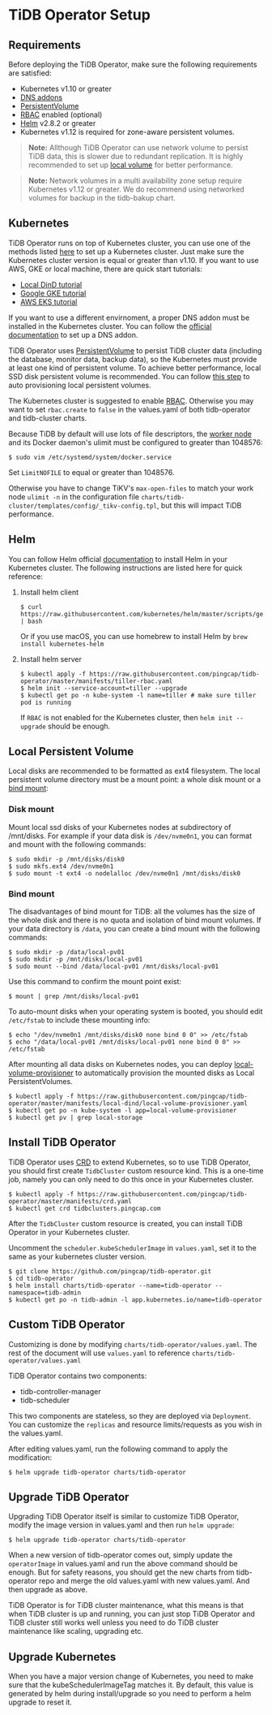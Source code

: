 # TiDB Operator Setup

## Requirements

Before deploying the TiDB Operator, make sure the following requirements are satisfied:

* Kubernetes v1.10 or greater
* [DNS addons](https://kubernetes.io/docs/tasks/access-application-cluster/configure-dns-cluster/)
* [PersistentVolume](https://kubernetes.io/docs/concepts/storage/persistent-volumes/)
* [RBAC](https://kubernetes.io/docs/admin/authorization/rbac) enabled (optional)
* [Helm](https://helm.sh) v2.8.2 or greater
* Kubernetes v1.12 is required for zone-aware persistent volumes.

> **Note:** Allthough TiDB Operator can use network volume to persist TiDB data, this is slower due to redundant replication. It is highly recommended to set up [local volume](https://kubernetes.io/docs/concepts/storage/volumes/#local) for better performance.

> **Note:** Network volumes in a multi availability zone setup require Kubernetes v1.12 or greater. We do recommend using networked volumes for backup in the tidb-bakup chart.

## Kubernetes

TiDB Operator runs on top of Kubernetes cluster, you can use one of the methods listed [here](https://kubernetes.io/docs/setup/pick-right-solution/) to set up a Kubernetes cluster. Just make sure the Kubernetes cluster version is equal or greater than v1.10. If you want to use AWS, GKE or local machine, there are quick start tutorials:

* [Local DinD tutorial](./local-dind-tutorial.md)
* [Google GKE tutorial](./google-kubernetes-tutorial.md)
* [AWS EKS tutorial](./aws-eks-tutorial.md)

If you want to use a different envirnoment, a proper DNS addon must be installed in the Kubernetes cluster. You can follow the [official documentation](https://kubernetes.io/docs/tasks/access-application-cluster/configure-dns-cluster/) to set up a DNS addon.

TiDB Operator uses [PersistentVolume](https://kubernetes.io/docs/concepts/storage/persistent-volumes/) to persist TiDB cluster data (including the database, monitor data, backup data), so the Kubernetes must provide at least one kind of persistent volume. To achieve better performance, local SSD disk persistent volume is recommended. You can follow [this step](#local-persistent-volume) to auto provisioning local persistent volumes.

The Kubernetes cluster is suggested to enable [RBAC](https://kubernetes.io/docs/admin/authorization/rbac). Otherwise you may want to set `rbac.create` to `false` in the values.yaml of both tidb-operator and tidb-cluster charts.

Because TiDB by default will use lots of file descriptors, the [worker node](https://access.redhat.com/solutions/61334) and its Docker daemon's ulimit must be configured to greater than 1048576:

```shell
$ sudo vim /etc/systemd/system/docker.service
```

Set `LimitNOFILE` to equal or greater than 1048576.

Otherwise you have to change TiKV's `max-open-files` to match your work node `ulimit -n` in the configuration file `charts/tidb-cluster/templates/config/_tikv-config.tpl`, but this will impact TiDB performance.

## Helm

You can follow Helm official [documentation](https://helm.sh) to install Helm in your Kubernetes cluster. The following instructions are listed here for quick reference:

1. Install helm client

    ```
    $ curl https://raw.githubusercontent.com/kubernetes/helm/master/scripts/get | bash
    ```

    Or if you use macOS, you can use homebrew to install Helm by `brew install kubernetes-helm`

2. Install helm server

    ```shell
    $ kubectl apply -f https://raw.githubusercontent.com/pingcap/tidb-operator/master/manifests/tiller-rbac.yaml
    $ helm init --service-account=tiller --upgrade
    $ kubectl get po -n kube-system -l name=tiller # make sure tiller pod is running
    ```

    If `RBAC` is not enabled for the Kubernetes cluster, then `helm init --upgrade` should be enough.

## Local Persistent Volume

Local disks are recommended to be formatted as ext4 filesystem. The local persistent volume directory must be a mount point: a whole disk mount or a [bind mount](https://unix.stackexchange.com/questions/198590/what-is-a-bind-mount):

### Disk mount

Mount local ssd disks of your Kubernetes nodes at subdirectory of /mnt/disks. For example if your data disk is `/dev/nvme0n1`, you can format and mount with the following commands:

```shell
$ sudo mkdir -p /mnt/disks/disk0
$ sudo mkfs.ext4 /dev/nvme0n1
$ sudo mount -t ext4 -o nodelalloc /dev/nvme0n1 /mnt/disks/disk0
```

### Bind mount

The disadvantages of bind mount for TiDB: all the volumes has the size of the whole disk and there is no quota and isolation of bind mount volumes. If your data directory is `/data`, you can create a bind mount with the following commands:

```shell
$ sudo mkdir -p /data/local-pv01
$ sudo mkdir -p /mnt/disks/local-pv01
$ sudo mount --bind /data/local-pv01 /mnt/disks/local-pv01
```

Use this command to confirm the mount point exist:

```shell
$ mount | grep /mnt/disks/local-pv01
```

To auto-mount disks when your operating system is booted, you should edit `/etc/fstab` to include these mounting info:

```shell
$ echo "/dev/nvme0n1 /mnt/disks/disk0 none bind 0 0" >> /etc/fstab
$ echo "/data/local-pv01 /mnt/disks/local-pv01 none bind 0 0" >> /etc/fstab
```

After mounting all data disks on Kubernetes nodes, you can deploy [local-volume-provisioner](https://github.com/kubernetes-sigs/sig-storage-local-static-provisioner) to automatically provision the mounted disks as Local PersistentVolumes.

```shell
$ kubectl apply -f https://raw.githubusercontent.com/pingcap/tidb-operator/master/manifests/local-dind/local-volume-provisioner.yaml
$ kubectl get po -n kube-system -l app=local-volume-provisioner
$ kubectl get pv | grep local-storage
```

## Install TiDB Operator

TiDB Operator uses [CRD](https://kubernetes.io/docs/tasks/access-kubernetes-api/custom-resources/custom-resource-definitions/) to extend Kubernetes, so to use TiDB Operator, you should first create `TidbCluster` custom resource kind. This is a one-time job, namely you can only need to do this once in your Kubernetes cluster.

```shell
$ kubectl apply -f https://raw.githubusercontent.com/pingcap/tidb-operator/master/manifests/crd.yaml
$ kubectl get crd tidbclusters.pingcap.com
```

After the `TidbCluster` custom resource is created, you can install TiDB Operator in your Kubernetes cluster.

Uncomment the `scheduler.kubeSchedulerImage` in `values.yaml`, set it to the same as your kubernetes cluster version.

```shell
$ git clone https://github.com/pingcap/tidb-operator.git
$ cd tidb-operator
$ helm install charts/tidb-operator --name=tidb-operator --namespace=tidb-admin
$ kubectl get po -n tidb-admin -l app.kubernetes.io/name=tidb-operator
```

## Custom TiDB Operator

Customizing is done by modifying `charts/tidb-operator/values.yaml`. The rest of the document will use `values.yaml` to reference `charts/tidb-operator/values.yaml`

TiDB Operator contains two components:

* tidb-controller-manager
* tidb-scheduler

This two components are stateless, so they are deployed via `Deployment`. You can customize the `replicas` and resource limits/requests as you wish in the values.yaml.

After editing values.yaml, run the following command to apply the modification:

```shell
$ helm upgrade tidb-operator charts/tidb-operator
```

## Upgrade TiDB Operator

Upgrading TiDB Operator itself is similar to customize TiDB Operator, modify the image version in values.yaml and then run `helm upgrade`:

```shell
$ helm upgrade tidb-operator charts/tidb-operator
```

When a new version of tidb-operator comes out, simply update the `operatorImage` in values.yaml and run the above command should be enough. But for safety reasons, you should get the new charts from tidb-operator repo and merge the old values.yaml with new values.yaml. And then upgrade as above.

TiDB Operator is for TiDB cluster maintenance, what this means is that when TiDB cluster is up and running, you can just stop TiDB Operator and TiDB cluster still works well unless you need to do TiDB cluster maintenance like scaling, upgrading etc.

## Upgrade Kubernetes

When you have a major version change of Kubernetes, you need to make sure that the kubeSchedulerImageTag matches it. By default, this value is generated by helm during install/upgrade so you need to perform a helm upgrade to reset it.

